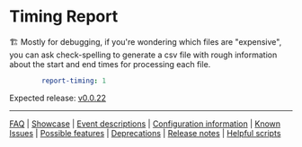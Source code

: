 # Timing Report

🏗️ Mostly for debugging, if you're wondering which files are "expensive", you can ask check-spelling to generate a csv file with rough information about the start and end times for processing each file.

```yaml
        report-timing: 1
```

Expected release: [v0.0.22](https://github.com/check-spelling/check-spelling/releases/tag/v0.0.22)

---
[FAQ](FAQ.md) | [Showcase](Showcase.md) | [Event descriptions](Event-descriptions.md) | [Configuration information](Configuration-information.md) | [Known Issues](Known-Issues.md) | [Possible features](Possible-features.md) | [Deprecations](Deprecations.md) | [Release notes](Release-notes.md) | [Helpful scripts](Helpful-scripts.md)
